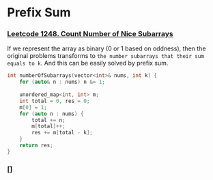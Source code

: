 # Prefix Sum

### [Leetcode 1248. Count Number of Nice Subarrays](https://leetcode.com/problems/count-number-of-nice-subarrays/submissions/)
If we represent the array as binary (0 or 1 based on oddness), then the original problems transforms to `the number subarrays that their sum equals to k`. And this can be easily solved by prefix sum.
```cpp
int numberOfSubarrays(vector<int>& nums, int k) {
    for (auto& n : nums) n &= 1;
    
    unordered_map<int, int> m;
    int total = 0, res = 0;
    m[0] = 1;
    for (auto n : nums) {
        total += n;
        m[total]++;
        res += m[total - k];
    }
    return res;
}
```

### []